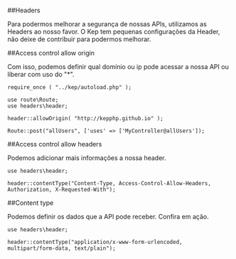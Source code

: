 ##Headers

Para podermos melhorar a segurança de nossas APIs, utilizamos as Headers ao nosso favor. O Kep tem pequenas configurações da Header, não deixe de contribuir para podermos melhorar.

##Access control allow origin

Com isso, podemos definir qual domínio ou ip pode acessar a nossa API ou liberar com uso do "*".

	require_once ( "../kep/autoload.php" );
    
	use route\Route;
	use headers\header;
    
	header::allowOrigin( "http://kepphp.github.io" );
    
	Route::post("allUsers", ['uses' => ['MyController@allUsers']);

##Access control allow headers

Podemos adicionar mais informações a nossa header.
	
	use headers\header;
    
	header::contentType("Content-Type, Access-Control-Allow-Headers, Authorization, X-Requested-With");

##Content type

Podemos definir os dados que a API pode receber. Confira em ação.

	use headers\header;
    
	header::contentType("application/x-www-form-urlencoded, multipart/form-data, text/plain");